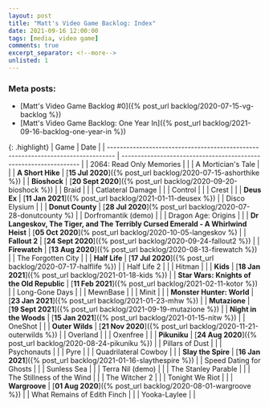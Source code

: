 ```yaml
---
layout: post
title: "Matt's Video Game Backlog: Index"
date: 2021-09-16 12:00:00
tags: [media, video game]
comments: true
excerpt_separator: <!--more-->
unlisted: 1
---
```


### Meta posts:

- [Matt's Video Game Backlog #0]({% post_url backlog/2020-07-15-vg-backlog %})
- [Matt's Video Game Backlog: One Year In]({% post_url backlog/2021-09-16-backlog-one-year-in %})

{: .highlight}
| Game                                                                             | Date                                                              |
| -------------------------------------------------------------------------------- | ----------------------------------------------------------------- |
| 2064: Read Only Memories                                                         |                                                                   |
| A Mortician's Tale                                                               |                                                                   |
| **A Short Hike**                                                                 | [**15 Jul 2020**]({% post_url backlog/2020-07-15-ashorthike %})   |
| **Bioshock**                                                                     | [**20 Sept 2020**]({% post_url backlog/2020-09-20-bioshock %})    |
| Braid                                                                            |                                                                   |
| Catlateral Damage                                                                |                                                                   |
| Control                                                                          |                                                                   |
| Crest                                                                            |                                                                   |
| **Deus Ex**                                                                      | [**11 Jan 2021**]({% post_url backlog/2021-01-11-deusex %})       |
| Disco Elysium                                                                    |                                                                   |
| **Donut County**                                                                 | [**28 Jul 2020**](% post_url backlog/2020-07-28-donutcounty %)    |
| Dorfromantik (demo)                                                              |                                                                   |
| Dragon Age: Origins                                                              |                                                                   |
| **Dr Langeskov, The Tiger, and The Terribly Cursed Emerald - A Whirlwind Heist** | [**05 Oct 2020**](% post_url backlog/2020-10-05-langeskov %)      |
| **Fallout 2**                                                                    | [**24 Sept 2020**]({% post_url backlog/2020-09-24-fallout2 %})    |
| **Firewatch**                                                                    | [**13 Aug 2020**]({% post_url backlog/2020-08-13-firewatch %})    |
| The Forgotten City                                                               |                                                                   |
| **Half Life**                                                                    | [**17 Jul 2020**]({% post_url backlog/2020-07-17-halflife %})     |
| Half Life 2                                                                      |                                                                   |
| Hitman                                                                           |                                                                   |
| **Kids**                                                                         | [**18 Jan 2021**]({% post_url backlog/2021-01-18-kids %})         |
| **Star Wars: Knights of the Old Republic**                                       | [**11 Feb 2021**]({% post_url backlog/2021-02-11-kotor %})        |
| Long-Gone Days                                                                   |                                                                   |
| MewnBase                                                                         |                                                                   |
| Minit                                                                            |                                                                   |
| **Monster Hunter: World**                                                        | [**23 Jan 2021**]({% post_url backlog/2021-01-23-mhw %})          |
| **Mutazione**                                                                    | [**19 Sept 2021**]({% post_url backlog/2021-09-19-mutazione %})   |
| **Night in the Woods**                                                           | [**15 Jan 2021**]({% post_url backlog/2021-01-15-nitw %})         |
| OneShot                                                                          |                                                                   |
| **Outer Wilds**                                                                  | [**21 Nov 2020**]({% post_url backlog/2020-11-21-outerwilds %})   |
| Overland                                                                         |                                                                   |
| Oxenfree                                                                         |                                                                   |
| **Pikuniku**                                                                     | [**24 Aug 2020**]({% post_url backlog/2020-08-24-pikuniku %})     |
| Pillars of Dust                                                                  |                                                                   |
| Psychonauts                                                                      |                                                                   |
| Pyre                                                                             |                                                                   |
| Quadrilateral Cowboy                                                             |                                                                   |
| **Slay the Spire**                                                               | [**16 Jan 2021**]({% post_url backlog/2021-01-16-slaythespire %}) |
| Speed Dating for Ghosts                                                          |                                                                   |
| Sunless Sea                                                                      |                                                                   |
| Terra Nil (demo)                                                                 |                                                                   |
| The Stanley Parable                                                              |                                                                   |
| The Stillness of the Wind                                                        |                                                                   |
| The Witcher 2                                                                    |                                                                   |
| Tonight We Riot                                                                  |                                                                   |
| **Wargroove**                                                                    | [**01 Aug 2020**]({% post_url backlog/2020-08-01-wargroove %})    |
| What Remains of Edith Finch                                                      |                                                                   |
| Yooka-Laylee                                                                     |                                                                   |
